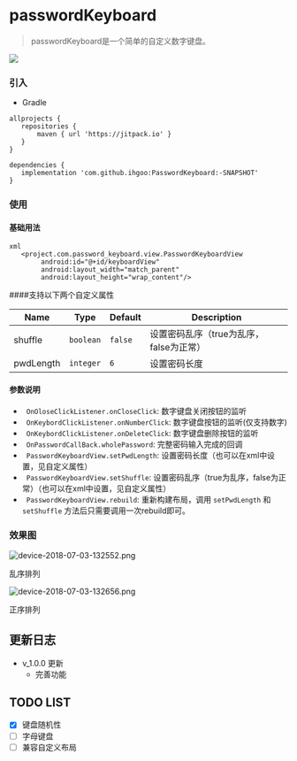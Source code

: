 # passwordKeyboard
> passwordKeyboard是一个简单的自定义数字键盘。

[![](https://jitpack.io/v/ihgoo/PasswordKeyboard.svg)](https://jitpack.io/#ihgoo/PasswordKeyboard)


### 引入
* Gradle

 ```
 allprojects {
	repositories {
		maven { url 'https://jitpack.io' }
	}
}

dependencies {
	implementation 'com.github.ihgoo:PasswordKeyboard:-SNAPSHOT'
}
```

### 使用
#### 基础用法

```
xml
   <project.com.password_keyboard.view.PasswordKeyboardView
        android:id="@+id/keyboardView"
        android:layout_width="match_parent"
        android:layout_height="wrap_content"/>
```



####支持以下两个自定义属性

| Name                 | Type      | Default      | Description                                                        |
|----------------------|-----------|--------------|--------------------------------------------------------------------|
| shuffle            | `boolean`  | `false` | 设置密码乱序（true为乱序，false为正常）|
| pwdLength            | `integer`  | `6` | 设置密码长度|




#### 参数说明

* ` OnOloseClickListener.onCloseClick`: 数字键盘关闭按钮的监听
* ` OnKeybordClickListener.onNumberClick`: 数字键盘按钮的监听(仅支持数字)
* ` OnKeybordClickListener.onDeleteClick`: 数字键盘删除按钮的监听
* ` OnPasswordCallBack.wholePassword`: 完整密码输入完成的回调
* ` PasswordKeyboardView.setPwdLength`: 设置密码长度（也可以在xml中设置，见自定义属性）
* ` PasswordKeyboardView.setShuffle`: 设置密码乱序（true为乱序，false为正常）（也可以在xml中设置，见自定义属性）
* ` PasswordKeyboardView.rebuild`: 重新构建布局，调用 `setPwdLength` 和 `setShuffle` 方法后只需要调用一次rebuild即可。






### 效果图

![device-2018-07-03-132552.png](https://i.loli.net/2018/07/03/5b3b096fcbd7e.png)

乱序排列

![device-2018-07-03-132656.png](https://i.loli.net/2018/07/03/5b3b09887ffdc.png)

正序排列

## 更新日志

* v_1.0.0 更新
	* 完善功能

## TODO LIST
- [x] 键盘随机性
- [ ] 字母键盘
- [ ] 兼容自定义布局
